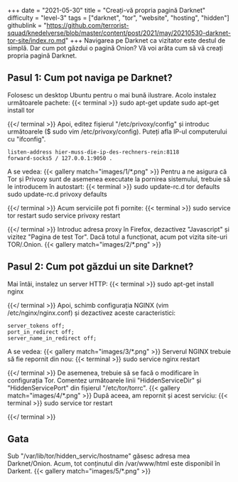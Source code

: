 +++
date = "2021-05-30"
title = "Creați-vă propria pagină Darknet"
difficulty = "level-3"
tags = ["darknet", "tor", "website", "hosting", "hidden"]
githublink = "https://github.com/terrorist-squad/knedelverse/blob/master/content/post/2021/may/20210530-darknet-tor-site/index.ro.md"
+++
Navigarea pe Darknet ca vizitator este destul de simplă. Dar cum pot găzdui o pagină Onion? Vă voi arăta cum să vă creați propria pagină Darknet.
## Pasul 1: Cum pot naviga pe Darknet?
Folosesc un desktop Ubuntu pentru o mai bună ilustrare. Acolo instalez următoarele pachete:
{{< terminal >}}
sudo apt-get update
sudo apt-get install tor 

{{</ terminal >}}
Apoi, editez fișierul "/etc/privoxy/config" și introduc următoarele ($ sudo vim /etc/privoxy/config). Puteți afla IP-ul computerului cu "ifconfig".
```
listen-address hier-muss-die-ip-des-rechners-rein:8118
forward-socks5 / 127.0.0.1:9050 .

```
A se vedea:
{{< gallery match="images/1/*.png" >}}
Pentru a ne asigura că Tor și Privoxy sunt de asemenea executate la pornirea sistemului, trebuie să le introducem în autostart:
{{< terminal >}}
sudo update-rc.d tor defaults
sudo update-rc.d privoxy defaults

{{</ terminal >}}
Acum serviciile pot fi pornite:
{{< terminal >}}
sudo service tor restart
sudo service privoxy restart

{{</ terminal >}}
Introduc adresa proxy în Firefox, dezactivez "Javascript" și vizitez "Pagina de test Tor". Dacă totul a funcționat, acum pot vizita site-uri TOR/.Onion.
{{< gallery match="images/2/*.png" >}}

## Pasul 2: Cum pot găzdui un site Darknet?
Mai întâi, instalez un server HTTP:
{{< terminal >}}
sudo apt-get install nginx

{{</ terminal >}}
Apoi, schimb configurația NGINX (vim /etc/nginx/nginx.conf) și dezactivez aceste caracteristici:
```
server_tokens off;
port_in_redirect off;
server_name_in_redirect off;

```
A se vedea:
{{< gallery match="images/3/*.png" >}}
Serverul NGINX trebuie să fie repornit din nou:
{{< terminal >}}
sudo service nginx restart

{{</ terminal >}}
De asemenea, trebuie să se facă o modificare în configurația Tor. Comentez următoarele linii "HiddenServiceDir" și "HiddenServicePort" din fișierul "/etc/tor/torrc".
{{< gallery match="images/4/*.png" >}}
După aceea, am repornit și acest serviciu:
{{< terminal >}}
sudo service tor restart

{{</ terminal >}}

## Gata
Sub "/var/lib/tor/hidden_servic/hostname" găsesc adresa mea Darknet/Onion. Acum, tot conținutul din /var/www/html este disponibil în Darkent.
{{< gallery match="images/5/*.png" >}}